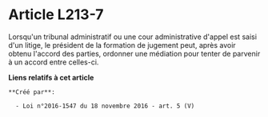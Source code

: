 # Article L213-7

Lorsqu'un tribunal administratif ou une cour administrative d'appel est saisi d'un litige, le président de la formation de
jugement peut, après avoir obtenu l'accord des parties, ordonner une médiation pour tenter de parvenir à un accord entre
celles-ci.

**Liens relatifs à cet article**

	**Créé par**:

	  - Loi n°2016-1547 du 18 novembre 2016 - art. 5 (V)
